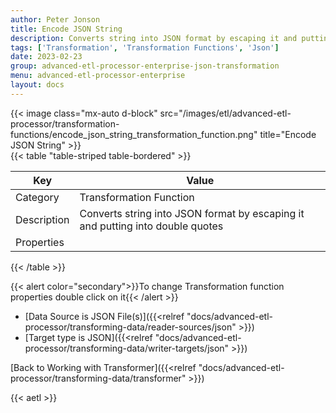 ```yaml
---
author: Peter Jonson
title: Encode JSON String
description: Converts string into JSON format by escaping it and putting into double quotes
tags: ['Transformation', 'Transformation Functions', 'Json']
date: 2023-02-23
group: advanced-etl-processor-enterprise-json-transformation
menu: advanced-etl-processor-enterprise
layout: docs
---
```


{{< image class="mx-auto d-block"  src="/images/etl/advanced-etl-processor/transformation-functions/encode_json_string_transformation_function.png" title="Encode JSON String" >}}
\
{{< table "table-striped table-bordered" >}}

| Key         | Value                                                                          |
| ----------- | ------------------------------------------------------------------------------ |
| Category    | Transformation Function                                                        |
| Description | Converts string into JSON format by escaping it and putting into double quotes |
| Properties  |                                                                                |

{{< /table >}}

{{< alert color="secondary">}}To change Transformation function properties double click on it{{< /alert >}}

- [Data Source is JSON File(s)]({{<relref "docs/advanced-etl-processor/transforming-data/reader-sources/json" >}})
- [Target type is JSON]({{<relref "docs/advanced-etl-processor/transforming-data/writer-targets/json" >}})

[Back to Working with Transformer]({{<relref "docs/advanced-etl-processor/transforming-data/transformer" >}})

{{< aetl >}}

